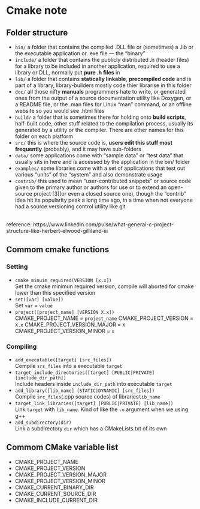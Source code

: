 # Cmake note
## Folder structure
* `bin/` a folder that contains the compiled .DLL file or (sometimes) a .lib or the executable application or .exe file — the “binary”
* `include/` a folder that contains the publicly distributed .h (header files) for a library to be included in another application, required to use a library or DLL, normally put **pure .h files** in
* `lib/` a folder that contains **statically linkable**, **precompiled code** and is part of a library, library-builders mostly code thier librarise in this folder
* `doc/` all those nifty **manuals** programmers hate to write, or generated ones from the output of a source documentation utility like Doxygen, or a README file, or the .man files for Linux “man” command, or an offline website so you would see .html files
* `build/` a folder that is sometimes there for holding onto **build scripts**, half-built code, other stuff related to the compilation process, usually its generated by a utility or the compiler. There are other names for this folder on each platform
* `src/` this is where the source code is, **users edit this stuff most frequently** (probably), and it may have sub-folders
* `data/` some applications come with “sample data” or “test data” that usually sits in here and is accessed by the application in the bin/ folder
* `examples/` some libraries come with a set of applications that test out various “units” of the “system” and also demonstrate usage
* `contrib/` this used to mean “user-contributed snippets” or source code given to the primary author or authors for use or to extend an open-source project [3](or even a closed source one), though the “contrib” idea hit its popularity peak a long time ago, in a time when not everyone had a source versioning control utility like git
<br />
reference: https://www.linkedin.com/pulse/what-general-c-project-structure-like-herbert-elwood-gilliland-iii

## Commom cmake functions
### Setting
* `cmake_minuim_required(VERSION [x.x])`<br />
Set the cmake minimun required version, compile will aborted for cmake lower than this specified version
* `set([var] [value])`<br />
Set `var` = `value`
* `project([project_name] [VERSION X.x])`<br />
CMAKE_PROJECT_NAME = `project_name`
CMAKE_PROJECT_VERSION = `X.x`
CMAKE_PROJECT_VERSION_MAJOR = `X`
CMAKE_PROJECT_VERSION_MINOR = `x`

### Compiling
* `add_executable([target] [src_files])`<br />
Compile `srs_files` into a executable `target`
* `target_include_directories([target] [PUBLIC|PRIVATE] [include_dir_path])`<br />
Include headers inside `include_dir_path` into executable `target`
* `add_library([lib_name] [STATIC|DYNAMIC] [src_files])`<br />
Compile `src_files`(.cpp source codes) of libraries`lib_name`
* `target_link_libraries([target] [PUBLIC|PRIVATE] [lib_name])`<br />
Link `target` with `lib_name`. Kind of like the `-o` argument when we using g++
* `add_subdirectory(dir)`<br />
Link a subdirectory `dir` which has a CMakeLists.txt of its own

## Commom CMake variable list
* CMAKE_PROJECT_NAME
* CMAKE_PROJECT_VERSION
* CMAKE_PROJECT_VERSION_MAJOR
* CMAKE_PROJECT_VERSION_MINOR
* CMAKE_CURRENT_BINARY_DIR
* CMAKE_CURRENT_SOURCE_DIR
* CMAKE_INCLUDE_CURRENT_DIR